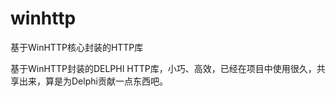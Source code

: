 winhttp
=======

基于WinHTTP核心封装的HTTP库

基于WinHTTP封装的DELPHI HTTP库，小巧、高效，已经在项目中使用很久，共享出来，算是为Delphi贡献一点东西吧。
